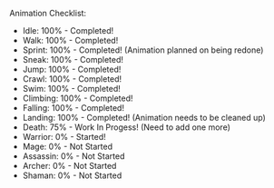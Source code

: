 Animation Checklist:
 - Idle: 100% - Completed!
 - Walk: 100% - Completed!
 - Sprint: 100% - Completed! (Animation planned on being redone)
 - Sneak: 100% - Completed!
 - Jump: 100% - Completed!
 - Crawl: 100% - Completed!
 - Swim: 100% - Completed!
 - Climbing: 100% - Completed!
 - Falling: 100% - Completed!
 - Landing: 100% - Completed! (Animation needs to be cleaned up)
 - Death: 75% - Work In Progess! (Need to add one more)
 - Warrior: 0% - Started!
 - Mage: 0% - Not Started
 - Assassin: 0% - Not Started
 - Archer: 0% - Not Started
 - Shaman: 0% - Not Started

